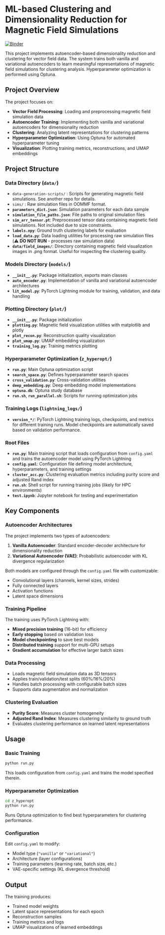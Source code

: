# ML-based Clustering and Dimensionality Reduction for Magnetic Field Simulations

[![Binder](https://mybinder.org/badge_logo.svg)](https://mybinder.org/v2/gh/Sassy-Buoy/hyper-param-optim-4-vector-field-clustering/HEAD?urlpath=%2Fdoc%2Ftree%2Ftest.ipynb)

This project implements autoencoder-based dimensionality reduction and clustering for vector field data. The system trains both vanilla and variational autoencoders to learn meaningful representations of magnetic field simulations for clustering analysis. Hyperparameter optimization is performed using Optuna.

## Project Overview

The project focuses on:
- **Vector Field Processing**: Loading and preprocessing magnetic field simulation data
- **Autoencoder Training**: Implementing both vanilla and variational autoencoders for dimensionality reduction
- **Clustering**: Analyzing latent representations for clustering patterns
- **Hyperparameter Optimization**: Using Optuna for automated hyperparameter tuning
- **Visualization**: Plotting training metrics, reconstructions, and UMAP embeddings

## Project Structure

### Data Directory (`data/`)

- `data-generation-scripts/` : Scripts for generating magnetic field simulations. See another repo for details.
- `sims/` : Raw simulation files in OOMMF format.
- **`parameters_dict.json`**: Simulation parameters for each data sample
- **`simulation_file_paths.json`**: File paths to original simulation files
- **`sim_arr_tensor.pt`**: Preprocessed tensor data containing magnetic field simulations. Not included due to size constraints.
- **`labels.npy`**: Ground truth clustering labels for evaluation
- **`load_data.py`**: Data loading utilities for processing raw simulation files (⚠️ **DO NOT RUN** - processes raw simulation data)
- **`data/field_images/`**: Directory containing magnetic field visualization images in .png format. Useful for inspecting the clustering quality.

### Models Directory (`models/`)

- **`__init__.py`**: Package initialization, exports main classes
- **`auto_encoder.py`**: Implementation of vanilla and variational autoencoder architectures
- **`lit_model.py`**: PyTorch Lightning module for training, validation, and data handling

### Plotting Directory (`plot/`)

- **`__init__.py`**: Package initialization
- **`plotting.py`**: Magnetic field visualization utilities with matplotlib and plotly
- **`plot_recon.py`**: Reconstruction quality visualization
- **`plot_umap.py`**: UMAP embedding visualization
- **`training_log.py`**: Training metrics plotting

### 

### Hyperparameter Optimization (`z_hyperopt/`)

- **`run.py`**: Main Optuna optimization script
- **`search_space.py`**: Defines hyperparameter search spaces
- **`cross_validation.py`**: Cross-validation utilities
- **`deep_embedding.py`**: Deep embedding model implementations
- **`optuna.db`**: Optuna study database
- **`run.sh`**, **`run_parallel.sh`**: Scripts for running optimization jobs

### Training Logs (`lightning_logs/`)

- **`version_*/`**: PyTorch Lightning training logs, checkpoints, and metrics for different training runs. Model checkpoints are automatically saved based on validation performance.

### Root Files

- **`run.py`**: Main training script that loads configuration from `config.yaml` and trains the autoencoder model using PyTorch Lightning
- **`config.yaml`**: Configuration file defining model architecture, hyperparameters, and training settings
- **`cluster_acc.py`**: Clustering evaluation metrics including purity score and adjusted Rand index
- **`run.sh`**: Shell script for running training jobs (likely for HPC environments)
- **`test.ipynb`**: Jupyter notebook for testing and experimentation

## Key Components

### Autoencoder Architectures

The project implements two types of autoencoders:

1. **Vanilla Autoencoder**: Standard encoder-decoder architecture for dimensionality reduction
2. **Variational Autoencoder (VAE)**: Probabilistic autoencoder with KL divergence regularization

Both models are configured through the `config.yaml` file with customizable:
- Convolutional layers (channels, kernel sizes, strides)
- Fully connected layers
- Activation functions
- Latent space dimensions

### Training Pipeline

The training uses PyTorch Lightning with:
- **Mixed precision training** (16-bit) for efficiency
- **Early stopping** based on validation loss
- **Model checkpointing** to save best models
- **Distributed training** support for multi-GPU setups
- **Gradient accumulation** for effective larger batch sizes

### Data Processing

- Loads magnetic field simulation data as 3D tensors
- Applies train/validation/test splits (60%/16%/20%)
- Handles batch processing with configurable batch sizes
- Supports data augmentation and normalization

### Clustering Evaluation

- **Purity Score**: Measures cluster homogeneity
- **Adjusted Rand Index**: Measures clustering similarity to ground truth
- Evaluates clustering performance on learned latent representations

## Usage

### Basic Training

```bash
python run.py
```

This loads configuration from `config.yaml` and trains the model specified therein.

### Hyperparameter Optimization

```bash
cd z_hyperopt
python run.py
```

Runs Optuna optimization to find best hyperparameters for clustering performance.

### Configuration

Edit `config.yaml` to modify:
- Model type (`"vanilla"` or `"variational"`)
- Architecture (layer configurations)
- Training parameters (learning rate, batch size, etc.)
- VAE-specific settings (KL divergence threshold)

## Output

The training produces:
- Trained model weights
- Latent space representations for each epoch
- Reconstruction samples
- Training metrics and logs
- UMAP visualizations of learned embeddings